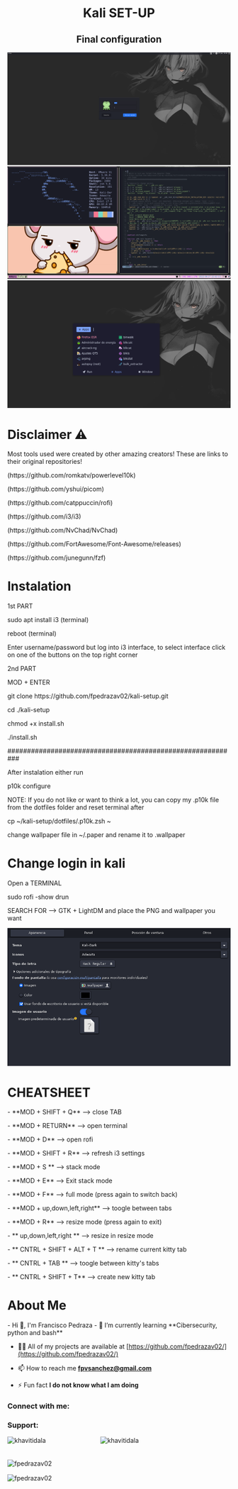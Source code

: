 <h1 align="center">Kali SET-UP</h1>
<h2 align="center">Final configuration</h2>

<img src="https://github.com/fpedrazav02/kali-setup/blob/main/sample/login.PNG" alt="Alt text">
<img src="https://github.com/fpedrazav02/kali-setup/blob/main/sample/pic1.PNG" alt="Alt text">
<img src="https://github.com/fpedrazav02/kali-setup/blob/main/sample/pic2.PNG" alt="Alt text">
<h1> Disclaimer ⚠️</h1>
<p> Most tools used were created by other amazing creators! These are links to their original repositories!</p>
<p>(https://github.com/romkatv/powerlevel10k) </p> 
<p>(https://github.com/yshui/picom)</p>
<p>(https://github.com/catppuccin/rofi)</p>
<p>(https://github.com/i3/i3)</p>
<p>(https://github.com/NvChad/NvChad)</p>
<p>(https://github.com/FortAwesome/Font-Awesome/releases)</p>
<p>(https://github.com/junegunn/fzf)</p>
<h1> Instalation</h1>
<div>

<p> 1st PART </p>
<p> sudo apt  install i3             (terminal)</p>
<p> reboot                           (terminal) </p>
<p> Enter username/password but log into i3 interface, to select interface click on one of the buttons on the top right corner</p>

<p> 2nd PART </p>
<p> MOD + ENTER</p>
<p> git clone https://github.com/fpedrazav02/kali-setup.git </p>
<p> cd ./kali-setup </p>
<p>  chmod +x install.sh </p>
<p> ./install.sh </p>
 <p> ###########################################################</p>
 <p> After instalation either run </p>
 <p>p10k configure</p>
 <p> NOTE: If you do not like or want to think a lot, you can copy my .p10k file from the dotfiles folder and reset terminal after</p>
 <p> cp ~/kali-setup/dotfiles/.p10k.zsh ~</p>
  <p> change wallpaper file in ~/.paper and rename it to .wallpaper</p>
</div>
<h1> Change login in kali </h1>
<div>
<p> Open a TERMINAL </p>
<p> sudo rofi -show drun </p>
<p> SEARCH FOR --> GTK + LightDM  and place the PNG and wallpaper you want </p>
<img src="https://github.com/fpedrazav02/kali-setup/blob/main/sample/Captura.PNG" alt="Alt text">
</div>

<h1> CHEATSHEET </h1>
<p>- **MOD + SHIFT + Q** --> close TAB</p>
<p>- **MOD + RETURN** --> open terminal</p>
<p>- **MOD + D** --> open rofi</p>
<p>- **MOD + SHIFT + R** --> refresh i3 settings</p>
<p>- **MOD + S ** --> stack mode</p>
<p>- **MOD + E** --> Exit stack mode</p>
<p>- **MOD + F** --> full mode (press again to switch back)</p>
<p>- **MOD + up,down,left,right** --> toogle between tabs</p>
<p>- **MOD + R** --> resize mode (press again to exit)</p>
<p>- ** up,down,left,right ** --> resize in resize mode</p>
<p>- ** CNTRL + SHIFT + ALT + T ** --> rename current kitty tab</p>
<p>- ** CNTRL + TAB ** --> toogle between kitty's tabs</p>
<p>- ** CNTRL + SHIFT + T** --> create new kitty tab</p>

<h1> About Me </h1>
- Hi 👋, I'm Francisco Pedraza
- 🌱 I’m currently learning **Cibersecurity, python and bash**

- 👨‍💻 All of my projects are available at [https://github.com/fpedrazav02/](https://github.com/fpedrazav02/)

- 📫 How to reach me **fpvsanchez@gmail.com**

- ⚡ Fun fact **I do not know what I am doing**

<h3 align="left">Connect with me:</h3>
<p align="left">
</p>

<h3 align="left">Support:</h3>
<p><a href="https://www.buymeacoffee.com/khavitidala"> <img align="left" src="https://cdn.buymeacoffee.com/buttons/v2/default-yellow.png" height="50" width="210" alt="khavitidala" /></a><a href="https://ko-fi.com/khavitidala"> <img align="left" src="https://cdn.ko-fi.com/cdn/kofi3.png?v=3" height="50" width="210" alt="khavitidala" /></a></p><br><br>

<p><img align="center" src="https://github-readme-stats.vercel.app/api/top-langs?username=fpedrazav02&show_icons=true&locale=en&layout=compact" alt="fpedrazav02" /></p>

<p><img align="center" src="https://github-readme-streak-stats.herokuapp.com/?user=fpedrazav02&" alt="fpedrazav02" /></p>
